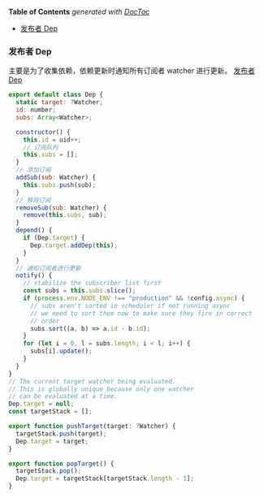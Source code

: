 <!-- START doctoc generated TOC please keep comment here to allow auto update -->
<!-- DON'T EDIT THIS SECTION, INSTEAD RE-RUN doctoc TO UPDATE -->

**Table of Contents** _generated with [DocToc](https://github.com/thlorenz/doctoc)_

- [发布者 Dep](#发布者-dep)

<!-- END doctoc generated TOC please keep comment here to allow auto update -->

### 发布者 Dep

主要是为了收集依赖，依赖更新时通知所有订阅者 watcher 进行更新。
[发布者 Dep](./https://github.com/vuejs/vue/tree/v2.6.11/src/core/observer/dep.js)

```javascript
export default class Dep {
  static target: ?Watcher;
  id: number;
  subs: Array<Watcher>;

  constructor() {
    this.id = uid++;
    // 订阅队列
    this.subs = [];
  }
  // 添加订阅
  addSub(sub: Watcher) {
    this.subs.push(sub);
  }
  // 移除订阅
  removeSub(sub: Watcher) {
    remove(this.subs, sub);
  }
  depend() {
    if (Dep.target) {
      Dep.target.addDep(this);
    }
  }
  // 通知订阅者进行更新
  notify() {
    // stabilize the subscriber list first
    const subs = this.subs.slice();
    if (process.env.NODE_ENV !== "production" && !config.async) {
      // subs aren't sorted in scheduler if not running async
      // we need to sort them now to make sure they fire in correct
      // order
      subs.sort((a, b) => a.id - b.id);
    }
    for (let i = 0, l = subs.length; i < l; i++) {
      subs[i].update();
    }
  }
}
// The current target watcher being evaluated.
// This is globally unique because only one watcher
// can be evaluated at a time.
Dep.target = null;
const targetStack = [];

export function pushTarget(target: ?Watcher) {
  targetStack.push(target);
  Dep.target = target;
}

export function popTarget() {
  targetStack.pop();
  Dep.target = targetStack[targetStack.length - 1];
}
```
